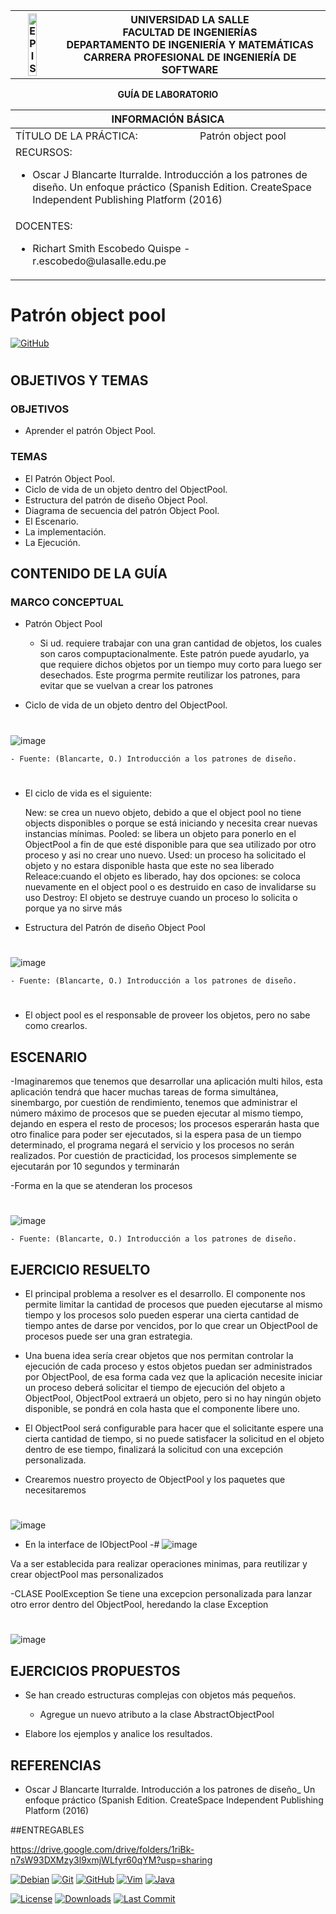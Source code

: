 <div align="center">
<table>
    <theader>
        <tr>
            <th><img src="https://github.com/rescobedoulasalle/git_github/blob/main/ulasalle.png?raw=true" alt="EPIS" style="width:50%; height:auto"/></th>
            <th>
                <span style="font-weight:bold;">UNIVERSIDAD LA SALLE</span><br />
                <span style="font-weight:bold;">FACULTAD DE INGENIERÍAS</span><br />
                <span style="font-weight:bold;">DEPARTAMENTO DE INGENIERÍA Y MATEMÁTICAS</span><br />
                <span style="font-weight:bold;">CARRERA PROFESIONAL DE INGENIERÍA DE SOFTWARE</span>
            </th>            
        </tr>
    </theader>
    
</table>
</div>

<div align="center">
<span style="font-weight:bold;">GUÍA DE LABORATORIO</span><br />
</div>

<table>
    <theader>
        <tr><th colspan="2">INFORMACIÓN BÁSICA</th></tr>
    </theader>
<tbody>

<tr><td>TÍTULO DE LA PRÁCTICA:</td><td>Patrón object pool</td></tr>
<tr><td colspan="2">RECURSOS:
    <ul>
    <li>Oscar J Blancarte Iturralde. Introducción a los patrones de diseño. Un enfoque práctico (Spanish Edition. CreateSpace Independent Publishing Platform (2016)</li>
    </ul>
</td>
</<tr>
<tr><td colspan="2">DOCENTES:
    <ul>
        <li>Richart Smith Escobedo Quispe  - r.escobedo@ulasalle.edu.pe</li>
    </ul>
</td>
</<tr>
</tdbody>
</table>

# Patrón object pool


[![GitHub][GitHub]][github-site]


#

## OBJETIVOS Y TEMAS

### OBJETIVOS
- Aprender el patrón Object Pool.

### TEMAS
-   El Patrón Object Pool.
-   Ciclo de vida de un objeto dentro del ObjectPool.
-   Estructura del patrón de diseño Object Pool.
-   Diagrama de secuencia del patrón Object Pool.
-   El Escenario.
-   La implementación.
-   La Ejecución.

## CONTENIDO DE LA GUÍA

### MARCO CONCEPTUAL

-   Patrón Object Pool
    -   Si ud. requiere trabajar con una gran cantidad de objetos, los cuales son caros compuptacionalmente. Este patrón puede ayudarlo, ya que requiere dichos objetos por un tiempo muy corto para luego ser desechados. Este progrma permite reutilizar los patrones, para evitar que se vuelvan a crear los patrones

-   Ciclo de vida de un objeto dentro del ObjectPool.
   #
   ![image](https://user-images.githubusercontent.com/103951460/176883323-996c5da9-796a-49d2-a00d-27d4175eb304.png)


    - Fuente: (Blancarte, O.) Introducción a los patrones de diseño.
#
- El ciclo de vida es el siguiente:
    
   New: se crea un nuevo objeto, debido a que el object pool no tiene objects disponibles o porque se está iniciando y necesita crear nuevas  instancias mínimas.
   Pooled: se libera un objeto para ponerlo en el ObjectPool a fin de que esté disponible para que sea utilizado por otro proceso y asi no crear uno nuevo.
   Used: un proceso ha solicitado el objeto y no estara disponible hasta que este no sea liberado 
   Releace:cuando el objeto es liberado, hay dos opciones: se coloca nuevamente en el object pool o es destruido en caso de invalidarse su uso
   Destroy: El objeto se destruye cuando un proceso lo solicita  o porque ya no sirve más
    
-   Estructura del Patrón de diseño Object Pool
  #
  ![image](https://user-images.githubusercontent.com/103951460/176885069-d907a133-a34b-43b4-9ec7-6eff294afdc0.png)
   
    - Fuente: (Blancarte, O.) Introducción a los patrones de diseño.
    
#    
- El object pool es el responsable de proveer los objetos, pero no sabe como crearlos.

## ESCENARIO
-Imaginaremos que tenemos que desarrollar una aplicación multi hilos, esta aplicación tendrá que hacer muchas tareas de forma simultánea, sinembargo, por cuestión de rendimiento, tenemos que administrar el número máximo de procesos que se pueden ejecutar al mismo tiempo, dejando en espera el resto de procesos; los procesos esperarán hasta que otro finalice para poder ser ejecutados, si la espera pasa de un tiempo determinado, el programa negará el servicio y los procesos no serán realizados.
Por cuestión de practicidad, los procesos simplemente se ejecutarán por 10 segundos y terminarán

-Forma en la que se atenderan los procesos
#
   ![image](https://user-images.githubusercontent.com/103951460/176884726-505fd2c5-332d-4645-ab37-d042e51d7c49.png)

    
    - Fuente: (Blancarte, O.) Introducción a los patrones de diseño.

## EJERCICIO RESUELTO
- El principal problema a resolver es el desarrollo. El componente nos permite limitar la cantidad de procesos que pueden ejecutarse al mismo tiempo y los procesos solo pueden esperar una cierta cantidad de tiempo antes de darse por vencidos, por lo que crear un ObjectPool de procesos puede ser una gran estrategia.

- Una buena idea sería crear objetos que nos permitan controlar la ejecución de cada proceso y estos objetos puedan ser administrados por ObjectPool, de esa forma cada vez que la aplicación necesite iniciar un proceso deberá solicitar el tiempo de ejecución del objeto a ObjectPool, ObjectPool extraerá un objeto, pero si no hay ningún objeto disponible, se pondrá en cola hasta que el componente libere uno.

- El ObjectPool será configurable para hacer que el solicitante espere una cierta cantidad de tiempo, si no puede satisfacer la solicitud en el objeto dentro de ese tiempo, finalizará la solicitud con una excepción personalizada.

- Crearemos nuestro proyecto de ObjectPool y los paquetes que necesitaremos
#
![image](https://user-images.githubusercontent.com/103951460/176902458-49e7890a-63a5-4594-8be0-2d6f3c09e092.png)

- En la interface de IObjectPool 
-#
![image](https://user-images.githubusercontent.com/103951460/177012634-b8284e5b-6705-4d02-a607-af43dc0e5462.png)

Va a ser establecida para realizar operaciones minimas, para reutilizar y crear objectPool mas personalizados

-CLASE PoolException
Se tiene una excepcion personalizada para lanzar otro error dentro del ObjectPool, heredando la clase Exception
# 
![image](https://user-images.githubusercontent.com/103951460/177012601-1a529626-8cdf-4cfa-aa64-73efe90751df.png)


## EJERCICIOS PROPUESTOS

-   Se han creado estructuras complejas con objetos más pequeños.
    -   Agregue un nuevo atributo a la clase AbstractObjectPool 
    
    
-   Elabore los ejemplos y analice los resultados.


## REFERENCIAS
-   Oscar J Blancarte Iturralde. Introducción a los patrones de diseño_ Un enfoque práctico (Spanish Edition. CreateSpace Independent Publishing Platform (2016)

##ENTREGABLES

https://drive.google.com/drive/folders/1riBk-n7sW93DXMzy3l9xmjWLfyr60qYM?usp=sharing

[license]: https://img.shields.io/github/license/rescobedoulasalle/git_github?label=rescobedoulasalle
[license-file]: https://github.com/rescobedoulasalle/git_github/blob/main/LICENSE

[downloads]: https://img.shields.io/github/downloads/rescobedoulasalle/git_github/total?label=Downloads
[releases]: https://github.com/rescobedoulasalle/git_github/releases/

[last-commit]: https://img.shields.io/github/last-commit/rescobedoulasalle/git_github?label=Last%20Commit

[Debian]: https://img.shields.io/badge/Debian-D70A53?style=for-the-badge&logo=debian&logoColor=white
[debian-site]: https://www.debian.org/index.es.html

[Git]: https://img.shields.io/badge/git-%23F05033.svg?style=for-the-badge&logo=git&logoColor=white
[git-site]: https://git-scm.com/

[GitHub]: https://img.shields.io/badge/github-%23121011.svg?style=for-the-badge&logo=github&logoColor=white
[github-site]: https://github.com/

[Vim]: https://img.shields.io/badge/VIM-%2311AB00.svg?style=for-the-badge&logo=vim&logoColor=white
[vim-site]: https://www.vim.org/

[Java]: https://img.shields.io/badge/java-%23ED8B00.svg?style=for-the-badge&logo=java&logoColor=white
[java-site]: https://docs.oracle.com/javase/tutorial/


[![Debian][Debian]][debian-site]
[![Git][Git]][git-site]
[![GitHub][GitHub]][github-site]
[![Vim][Vim]][vim-site]
[![Java][Java]][java-site]

[![License][license]][license-file]
[![Downloads][downloads]][releases]
[![Last Commit][last-commit]][releases]
